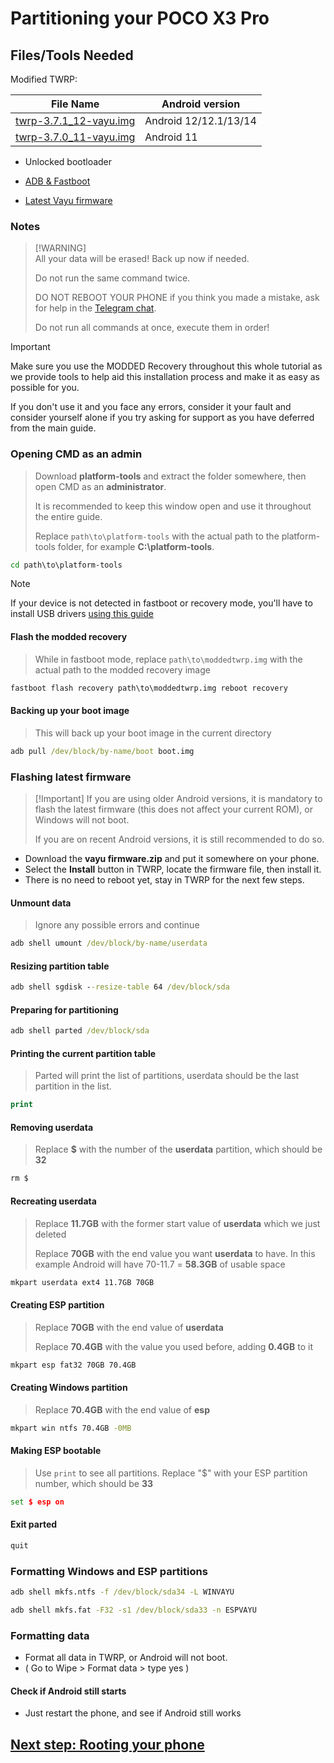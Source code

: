 # Partitioning your POCO X3 Pro

## Files/Tools Needed

Modified TWRP:

| File Name                                       | Android version |
|-------------------------------------------------|-----------------|
| [twrp-3.7.1_12-vayu.img](https://github.com/woa-vayu/POCOX3Pro-Guides/raw/main/Files/twrp-3.7.1_12-vayu.img) | Android 12/12.1/13/14 |
| [twrp-3.7.0_11-vayu.img](https://github.com/woa-vayu/POCOX3Pro-Guides/raw/main/Files/twrp-3.7.0_11-vayu.img) | Android 11 |

- Unlocked bootloader

- [ADB & Fastboot](https://developer.android.com/studio/releases/platform-tools)

- [Latest Vayu firmware](https://xmfirmwareupdater.com/firmware/vayu/)

### Notes
>
> [!WARNING]  
> All your data will be erased! Back up now if needed.
>
> Do not run the same command twice.
>
> DO NOT REBOOT YOUR PHONE if you think you made a mistake, ask for help in the [Telegram chat](https://t.me/winonvayualt).
>
> Do not run all commands at once, execute them in order!

> [!IMPORTANT]
> Make sure you use the MODDED Recovery throughout this whole tutorial as we provide tools to help aid this installation process and make it as easy as possible for you.
>
> If you don't use it and you face any errors, consider it your fault and consider yourself alone if you try asking for support as you have deferred from the main guide.

### Opening CMD as an admin
>
> Download **platform-tools** and extract the folder somewhere, then open CMD as an **administrator**.
>
> It is recommended to keep this window open and use it throughout the entire guide.
>
> Replace `path\to\platform-tools` with the actual path to the platform-tools folder, for example **C:\platform-tools**.

```cmd
cd path\to\platform-tools
```

> [!Note]
> If your device is not detected in fastboot or recovery mode, you'll have to install USB drivers [using this guide](troubleshooting.md#device-is-not-recognized-in-fastboot-or-recovery)

#### Flash the modded recovery
>
> While in fastboot mode, replace `path\to\moddedtwrp.img` with the actual path to the modded recovery image

```cmd
fastboot flash recovery path\to\moddedtwrp.img reboot recovery
```

#### Backing up your boot image
>
> This will back up your boot image in the current directory

```cmd
adb pull /dev/block/by-name/boot boot.img
```

### Flashing latest firmware
>
> [!Important]
> If you are using older Android versions, it is mandatory to flash the latest firmware (this does not affect your current ROM), or Windows will not boot.
>
> If you are on recent Android versions, it is still recommended to do so.

- Download the **vayu firmware.zip** and put it somewhere on your phone.
- Select the **Install** button in TWRP, locate the firmware file, then install it.
- There is no need to reboot yet, stay in TWRP for the next few steps.

#### Unmount data
>
> Ignore any possible errors and continue

```cmd
adb shell umount /dev/block/by-name/userdata
```

#### Resizing partition table

``` cmd
adb shell sgdisk --resize-table 64 /dev/block/sda
```

#### Preparing for partitioning

```cmd
adb shell parted /dev/block/sda
```

#### Printing the current partition table
>
> Parted will print the list of partitions, userdata should be the last partition in the list.

```cmd
print
```

#### Removing userdata
>
> Replace **$** with the number of the **userdata** partition, which should be **32**

```cmd
rm $
```

#### Recreating userdata
>
> Replace **11.7GB** with the former start value of **userdata** which we just deleted
>
> Replace **70GB** with the end value you want **userdata** to have. In this example Android will have 70-11.7 = **58.3GB** of usable space

```cmd
mkpart userdata ext4 11.7GB 70GB
```

#### Creating ESP partition
>
> Replace **70GB** with the end value of **userdata**
>
> Replace **70.4GB** with the value you used before, adding **0.4GB** to it

```cmd
mkpart esp fat32 70GB 70.4GB
```

#### Creating Windows partition
>
> Replace **70.4GB** with the end value of **esp**

```cmd
mkpart win ntfs 70.4GB -0MB
```

#### Making ESP bootable
>
> Use `print` to see all partitions. Replace "$" with your ESP partition number, which should be **33**

```cmd
set $ esp on
```

#### Exit parted

```cmd
quit
```

### Formatting Windows and ESP partitions

```cmd
adb shell mkfs.ntfs -f /dev/block/sda34 -L WINVAYU
```

```cmd
adb shell mkfs.fat -F32 -s1 /dev/block/sda33 -n ESPVAYU
```

### Formatting data

- Format all data in TWRP, or Android will not boot.
- ( Go to Wipe > Format data > type yes )

#### Check if Android still starts

- Just restart the phone, and see if Android still works

## [Next step: Rooting your phone](2-root.md)
